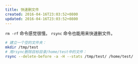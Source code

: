 ```yaml
---
title: 快速删文件
created: 2016-04-16T23:03:52+0800
updated: 2016-04-16T23:03:52+0800
---
```



`rm -rf` 命令感觉很慢。 `rsync` 命令也能用来快速删文件。

```sh
# 建立一个空的文件夹：
mkdir /tmp/test
# 用rsync删除目标目录/home/test中的文件：
rsync --delete-before -a -H --stats /tmp/test/ /home/test/
```
